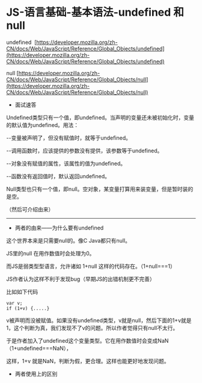 # JS-语言基础-基本语法-undefined 和 null

undefined  [https://developer.mozilla.org/zh-CN/docs/Web/JavaScript/Reference/Global_Objects/undefined](https://developer.mozilla.org/zh-CN/docs/Web/JavaScript/Reference/Global_Objects/undefined)

null [https://developer.mozilla.org/zh-CN/docs/Web/JavaScript/Reference/Global_Objects/null](https://developer.mozilla.org/zh-CN/docs/Web/JavaScript/Reference/Global_Objects/null)

* 面试速答

Undefined类型只有一个值，即undefined。当声明的变量还未被初始化时，变量的默认值为undefined。用法：

--变量被声明了，但没有赋值时，就等于undefined。

--调用函数时，应该提供的参数没有提供，该参数等于undefined。

--对象没有赋值的属性，该属性的值为undefined。

--函数没有返回值时，默认返回undefined。

Null类型也只有一个值，即null。空对象，某变量打算用来装变量，但是暂时装的是空。

（然后可介绍由来）

---

* 两者的由来——为什么要有undefined

这个世界本来是只需要null的。像C Java都只有null。

JS里的null 在用作数值时会处理为0。

而JS是弱类型型语言，允许诸如 1+null 这样的代码存在。（1+null===1）

JS作者认为这样不利于发现bug（早期JS的出错机制更不完善）

比如如下代码

```
var v;
if (1+v) {.....}
```

v被声明而没被赋值。如果没有undefined类型，v就是null，然后下面的1+v就是1，这个判断为真，我们发现不了v的问题。所以作者觉得只有null不太行。

于是作者加入了undefined这个变量类型。它在用作数值时会变成NaN（1+undefined===NaN），

这样，1+v 就是NaN，判断为假，更合理。这样也能更好地发现问题。

* 两者使用上的区别
